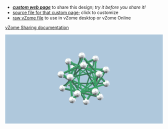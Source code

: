 
 - [***custom web page***][post] to share this design; *try it before you share it!*
 - [source file for that custom page][source]; click to customize
 - [raw vZome file][raw] to use in vZome desktop or vZome Online

[vZome Sharing documentation](https://vzome.github.io/vzome/sharing.html#how-it-works)

![Image](<5_tetrahedrons.png>)


[post]: <https://jlp1528.github.io/vzome-sharing/2021/12/05/5_tetrahedrons-15-27-18.html>
[source]: <https://github.com/jlp1528/vzome-sharing/edit/main/_posts/2021-12-05-5_tetrahedrons-15-27-18.md>
[raw]: <https://raw.githubusercontent.com/jlp1528/vzome-sharing/main/2021/12/05/15-27-18-5_tetrahedrons/5_tetrahedrons.vZome>